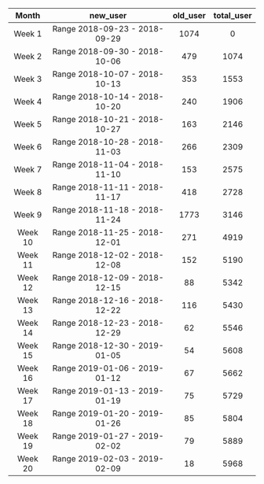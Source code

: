 |<center>Month</center>|<center>new_user</center>|<center>old_user</center>|<center>total_user</center>| 
|:------:|:-----------------------:|:--------:|:--------:| 
|<center>Week 1</center>|<center>Range 2018-09-23 - 2018-09-29</center>|<center>1074</center>|<center>0</center>|<center>1074</center>| 
|<center>Week 2</center>|<center>Range 2018-09-30 - 2018-10-06</center>|<center>479</center>|<center>1074</center>|<center>1553</center>| 
|<center>Week 3</center>|<center>Range 2018-10-07 - 2018-10-13</center>|<center>353</center>|<center>1553</center>|<center>1906</center>| 
|<center>Week 4</center>|<center>Range 2018-10-14 - 2018-10-20</center>|<center>240</center>|<center>1906</center>|<center>2146</center>| 
|<center>Week 5</center>|<center>Range 2018-10-21 - 2018-10-27</center>|<center>163</center>|<center>2146</center>|<center>2309</center>| 
|<center>Week 6</center>|<center>Range 2018-10-28 - 2018-11-03</center>|<center>266</center>|<center>2309</center>|<center>2575</center>| 
|<center>Week 7</center>|<center>Range 2018-11-04 - 2018-11-10</center>|<center>153</center>|<center>2575</center>|<center>2728</center>| 
|<center>Week 8</center>|<center>Range 2018-11-11 - 2018-11-17</center>|<center>418</center>|<center>2728</center>|<center>3146</center>| 
|<center>Week 9</center>|<center>Range 2018-11-18 - 2018-11-24</center>|<center>1773</center>|<center>3146</center>|<center>4919</center>| 
|<center>Week 10</center>|<center>Range 2018-11-25 - 2018-12-01</center>|<center>271</center>|<center>4919</center>|<center>5190</center>| 
|<center>Week 11</center>|<center>Range 2018-12-02 - 2018-12-08</center>|<center>152</center>|<center>5190</center>|<center>5342</center>| 
|<center>Week 12</center>|<center>Range 2018-12-09 - 2018-12-15</center>|<center>88</center>|<center>5342</center>|<center>5430</center>| 
|<center>Week 13</center>|<center>Range 2018-12-16 - 2018-12-22</center>|<center>116</center>|<center>5430</center>|<center>5546</center>| 
|<center>Week 14</center>|<center>Range 2018-12-23 - 2018-12-29</center>|<center>62</center>|<center>5546</center>|<center>5608</center>| 
|<center>Week 15</center>|<center>Range 2018-12-30 - 2019-01-05</center>|<center>54</center>|<center>5608</center>|<center>5662</center>| 
|<center>Week 16</center>|<center>Range 2019-01-06 - 2019-01-12</center>|<center>67</center>|<center>5662</center>|<center>5729</center>| 
|<center>Week 17</center>|<center>Range 2019-01-13 - 2019-01-19</center>|<center>75</center>|<center>5729</center>|<center>5804</center>| 
|<center>Week 18</center>|<center>Range 2019-01-20 - 2019-01-26</center>|<center>85</center>|<center>5804</center>|<center>5889</center>| 
|<center>Week 19</center>|<center>Range 2019-01-27 - 2019-02-02</center>|<center>79</center>|<center>5889</center>|<center>5968</center>| 
|<center>Week 20</center>|<center>Range 2019-02-03 - 2019-02-09</center>|<center>18</center>|<center>5968</center>|<center>5986</center>| 
